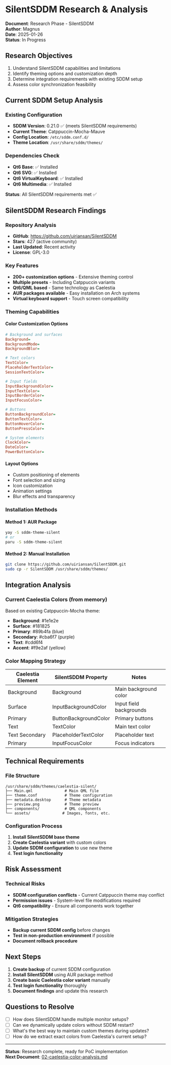 # SilentSDDM Research & Analysis

**Document**: Research Phase - SilentSDDM  
**Author**: Magnus  
**Date**: 2025-01-26  
**Status**: In Progress  

## Research Objectives

1. Understand SilentSDDM capabilities and limitations
2. Identify theming options and customization depth
3. Determine integration requirements with existing SDDM setup
4. Assess color synchronization feasibility

## Current SDDM Setup Analysis

### Existing Configuration
- **SDDM Version**: 0.21.0 ✅ (meets SilentSDDM requirements)
- **Current Theme**: Catppuccin-Mocha-Mauve
- **Config Location**: `/etc/sddm.conf.d/`
- **Theme Location**: `/usr/share/sddm/themes/`

### Dependencies Check
- **Qt6 Base**: ✅ Installed
- **Qt6 SVG**: ✅ Installed  
- **Qt6 VirtualKeyboard**: ✅ Installed
- **Qt6 Multimedia**: ✅ Installed

**Status**: All SilentSDDM requirements met ✅

## SilentSDDM Research Findings

### Repository Analysis
- **GitHub**: https://github.com/uiriansan/SilentSDDM
- **Stars**: 427 (active community)
- **Last Updated**: Recent activity
- **License**: GPL-3.0

### Key Features
- **200+ customization options** - Extensive theming control
- **Multiple presets** - Including Catppuccin variants
- **Qt6/QML based** - Same technology as Caelestia
- **AUR packages available** - Easy installation on Arch systems
- **Virtual keyboard support** - Touch screen compatibility

### Theming Capabilities

#### Color Customization Options
```ini
# Background and surfaces
Background=
BackgroundMode=
BackgroundBlur=

# Text colors
TextColor=
PlaceholderTextColor=
SessionTextColor=

# Input fields
InputBackgroundColor=
InputTextColor=
InputBorderColor=
InputFocusColor=

# Buttons
ButtonBackgroundColor=
ButtonTextColor=
ButtonHoverColor=
ButtonPressColor=

# System elements
ClockColor=
DateColor=
PowerButtonColor=
```

#### Layout Options
- Custom positioning of elements
- Font selection and sizing
- Icon customization
- Animation settings
- Blur effects and transparency

### Installation Methods

#### Method 1: AUR Package
```bash
yay -S sddm-theme-silent
# or
paru -S sddm-theme-silent
```

#### Method 2: Manual Installation
```bash
git clone https://github.com/uiriansan/SilentSDDM.git
sudo cp -r SilentSDDM /usr/share/sddm/themes/
```

## Integration Analysis

### Current Caelestia Colors (from memory)
Based on existing Catppuccin-Mocha theme:
- **Background**: #1e1e2e
- **Surface**: #181825
- **Primary**: #89b4fa (blue)
- **Secondary**: #cba6f7 (purple)
- **Text**: #cdd6f4
- **Accent**: #f9e2af (yellow)

### Color Mapping Strategy
| Caelestia Element | SilentSDDM Property | Notes |
|-------------------|---------------------|-------|
| Background | Background | Main background color |
| Surface | InputBackgroundColor | Input field backgrounds |
| Primary | ButtonBackgroundColor | Primary buttons |
| Text | TextColor | Main text color |
| Text Secondary | PlaceholderTextColor | Placeholder text |
| Primary | InputFocusColor | Focus indicators |

## Technical Requirements

### File Structure
```
/usr/share/sddm/themes/caelestia-silent/
├── Main.qml              # Main QML file
├── theme.conf            # Theme configuration
├── metadata.desktop      # Theme metadata
├── preview.png           # Theme preview
├── components/           # QML components
└── assets/              # Images, fonts, etc.
```

### Configuration Process
1. **Install SilentSDDM base theme**
2. **Create Caelestia variant** with custom colors
3. **Update SDDM configuration** to use new theme
4. **Test login functionality**

## Risk Assessment

### Technical Risks
- **SDDM configuration conflicts** - Current Catppuccin theme may conflict
- **Permission issues** - System-level file modifications required
- **Qt6 compatibility** - Ensure all components work together

### Mitigation Strategies
- **Backup current SDDM config** before changes
- **Test in non-production environment** if possible
- **Document rollback procedure**

## Next Steps

1. **Create backup** of current SDDM configuration
2. **Install SilentSDDM** using AUR package method
3. **Create basic Caelestia color variant** manually
4. **Test login functionality** thoroughly
5. **Document findings** and update this research

## Questions to Resolve

- [ ] How does SilentSDDM handle multiple monitor setups?
- [ ] Can we dynamically update colors without SDDM restart?
- [ ] What's the best way to maintain custom themes during updates?
- [ ] How do we extract exact colors from Caelestia's current setup?

---

**Status**: Research complete, ready for PoC implementation  
**Next Document**: [02-caelestia-color-analysis.md](02-caelestia-color-analysis.md)
